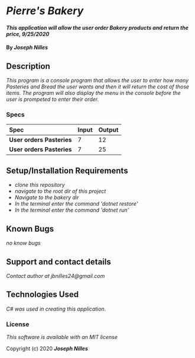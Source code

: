# _Pierre's Bakery_

#### _This application will allow the user order Bakery products and return the price, 9/25/2020_

#### By _**Joseph Nilles**_

## Description

_This program is a console program that allows the user to enter how many Pasteries and Bread the user wants and then it will return the cost of those items. The program will also display the menu in the console before the user is prompeted to enter their order._

### Specs
| Spec | Input | Output |
| :-------------     | :------------- | :------------- |
| **User orders Pasteries** | 7 | 12 |
| **User orders Pasteries** | 7 | 25 |


## Setup/Installation Requirements

* _clone this repository_
* _navigate to the root dir of this project_
* _Navigate to the bakery dir_
* _In the terminal enter the command 'dotnet restore'_
* _In the terminal enter the command 'dotnet run'_





## Known Bugs

_no know bugs_

## Support and contact details

_Contact author at jbnilles24@gmail.com_

## Technologies Used

_C# was used in creating this application._

### License

*This software is available with an MIT license*

Copyright (c) 2020 **_Joseph Nilles_**
